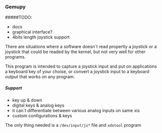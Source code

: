 ### Gemupy

#####TODO:
 - docs
 - graphical interface?
 - 4bits length joystick support


There are situations where a software doesn`t read propertly a joystick or a joystick that could be readed by the kernel, but not very well for other programs.

This program is intended to capture a joystick input and put on applications a keyboard key of your choise, or convert a joystick input to a keyboard output that works on any program.


##### Support
 - key up & down
 - digital keys & analog keys
 - it can`t differentiate between various analog inputs on same xis
 - custom configurations & keys

The only thing needed is a ```/dev/input/js*``` file and ```xdotool``` program





